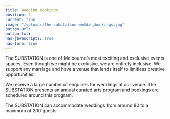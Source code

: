 ```yaml
---
title: Wedding bookings
position: 2
current: true
image: "/uploads/the-substation-weddingbookings.jpg"
button-url: 
button-txt: 
has-javascripts: true
has-form: true
---
```


<!-- http://jekyllrb.com/docs/templates/#link -->

The SUBSTATION is one of Melbourne’s most exciting and exclusive events spaces. Even though we might be exclusive, we are entirely inclusive. We support any marriage and have a venue that lends itself to limitless creative opportunities.  

We receive a large number of enquiries for weddings at our venue. The SUBSTATION presents an annual curated arts program and bookings are scheduled around this program.

The SUBSTATION can accommodate weddings from around 80 to a maximum of 200 guests.
